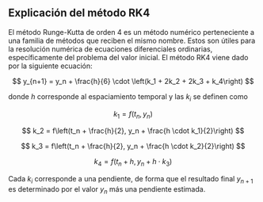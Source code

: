 ## Explicación del método RK4

El método Runge-Kutta de orden 4 es un método numérico perteneciente a una familia de métodos que reciben el mismo nombre. Estos son útiles para la resolución numérica de ecuaciones diferenciales ordinarias, específicamente del problema del valor inicial. 
El método RK4 viene dado por la siguiente ecuación:

$$
y_{n+1} = y_n + \frac{h}{6} \cdot \left(k_1 + 2k_2 + 2k_3 + k_4\right)
$$

donde $\textit{h}$ corresponde al espaciamiento temporal y las $k_i$ se definen como

$$
k_1 = f(t_n, y_n)
$$

$$
k_2 = f\left(t_n + \frac{h}{2}, y_n + \frac{h \cdot k_1}{2}\right)
$$

$$
k_3 = f\left(t_n + \frac{h}{2}, y_n + \frac{h \cdot k_2}{2}\right)
$$

$$
k_4 = f\left(t_n + h, y_n + h \cdot k_3\right)
$$

Cada $k_{i}$ corresponde a una pendiente, de forma que el resultado final $y_{n+1}$ es determinado por el valor $y_{n}$ más una pendiente estimada.
